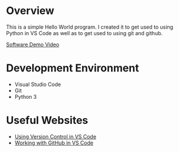 # Overview
This is a simple Hello World program. I created it to get used to using Python in VS Code as well as to get used to using git and github.

[Software Demo Video](https://youtu.be/KlyVqmsDpIk)

# Development Environment

* Visual Studio Code
* Git
* Python 3



# Useful Websites


* [Using Version Control in VS Code](https://code.visualstudio.com/docs/editor/versioncontrol)
* [Working with GitHub in VS Code](https://code.visualstudio.com/docs/editor/github)

